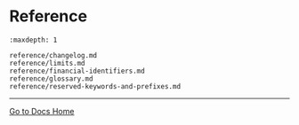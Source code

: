# Reference

```{toctree}
:maxdepth: 1

reference/changelog.md
reference/limits.md
reference/financial-identifiers.md
reference/glossary.md
reference/reserved-keywords-and-prefixes.md
```

---
[Go to Docs Home](https://github.com/iexcloud/docs/blob/main/README.md)